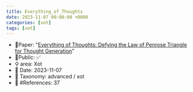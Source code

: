 ```yaml
---
title: Everything_of_Thoughts
date: 2023-11-07 00:00:00 +0800
categories: [xot]
tags: [xot]
---
```


- 📙Paper: "[Everything of Thoughts: Defying the Law of Penrose Triangle for Thought Generation](https://www.semanticscholar.org/paper/Everything-of-Thoughts%3A-Defying-the-Law-of-Penrose-Ding-Zhang/b2c77501bed6a95b4146e613db0bf868a56bfe72)"
- 🔑Public: ✅
- ⚲ area: Xot
- 📅 Date: 2023-11-07
- 🔎 Taxonomy: advanced / xot
- 📝 #References: 37
